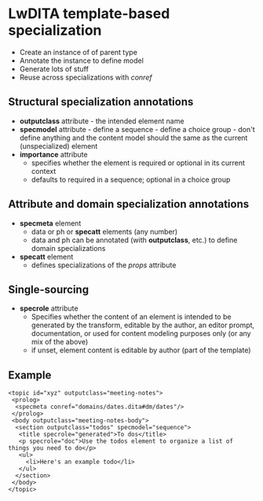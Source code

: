 # LwDITA template-based specialization

- Create an instance of of parent type
- Annotate the instance to define model
- Generate lots of stuff
- Reuse across specializations with *conref*

## Structural specialization annotations
- **outputclass** attribute
	  -  the intended element name
- **specmodel** attribute
	  -  define a sequence
	  -  define a choice group
	  -  don't define anything and the content model should the same as the current (unspecialized) element
-  **importance** attribute
	-  specifies whether the element is required or optional in its current context
	- defaults to required in a sequence; optional in a choice group

## Attribute and domain specialization annotations
- **specmeta** element
	- data or ph or **specatt** elements (any number)
	- data and ph can be annotated (with **outputclass**, etc.) to define domain specializations
- **specatt** element
	- defines specializations of the *props* attribute

## Single-sourcing
- **specrole** attribute
	- Specifies whether the content of an element is intended to be generated by the transform, editable by the author, an editor prompt, documentation, or used for content modeling purposes only (or any mix of the above)
	- if unset, element content is editable by author (part of the template)

## Example

~~~
<topic id="xyz" outputclass="meeting-notes">
 <prolog>
  <specmeta conref="domains/dates.dita#dm/dates"/>
 </prolog>
 <body outputclass="meeting-notes-body">
  <section outputclass="todos" specmodel="sequence">
   <title specrole="generated">To dos</title>
   <p specrole="doc">Use the todos element to organize a list of things you need to do</p>
   <ul>
     <li>Here's an example todo</li>
   </ul>
  </section>
 </body>
</topic>
~~~
